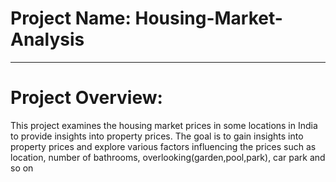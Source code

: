 # Project Name: Housing-Market-Analysis


----
# Project Overview:
This project examines the housing market prices in some locations in India to provide insights into property prices. 
The goal is to gain insights into property prices and explore various factors influencing the prices such as location, number of bathrooms, overlooking(garden,pool,park), car park and so on
